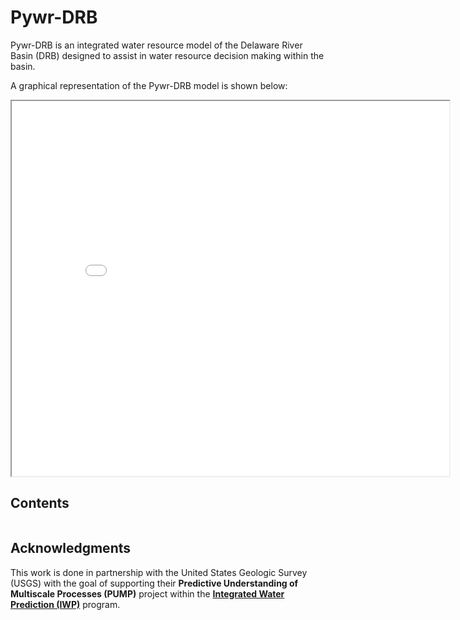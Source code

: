 # Pywr-DRB

Pywr-DRB is an integrated water resource model of the Delaware River Basin (DRB) designed to assist in water resource decision making within the basin.

A graphical representation of the Pywr-DRB model is shown below:

<iframe id="serviceFrameSend" src="drb_model_map.html" height = "600" width = "700" title = "Graphical Representation of Pywr-DRB Model"></iframe>


## Contents
```{tableofcontents}
```


## Acknowledgments

This work is done in partnership with the United States Geologic Survey (USGS) with the goal of supporting their **Predictive Understanding of Multiscale Processes (PUMP)** project within the [**Integrated Water Prediction (IWP)**](https://www.usgs.gov/mission-areas/water-resources/science/integrated-water-prediction-iwp#overview) program.
